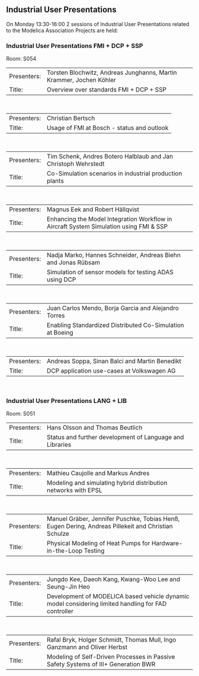 <h2>Industrial User Presentations</h2>

<p>On Monday 13:30-16:00 2 sessions of Industrial User Presentations related to the Modelica Association Projects are held:</p>

<h3>Industrial User Presentations FMI + DCP + SSP</h3>
<p>Room: S054</p>
<table><tr><td>Presenters:</td><td>Torsten Blochwitz, Andreas Junghanns, Martin Krammer, Jochen K&ouml;hler</td></tr>
       <tr><td>Title:     </td><td>Overview over standards FMI + DCP + SSP</td></tr></table><br>
<!-- <table><tr><td>Presenters:</td><td>Dirk Frerichs, Giuseppe Maggi Trovato, Samuel Lago Places and Karl Michael Hahn</td></tr>
       <tr><td>Title:     </td><td>Quality Assurance trough Management of Model Meta Data</td></tr></table><br>
-->
<table><tr><td>Presenters:</td><td>Christian Bertsch</td></tr>
       <tr><td>Title:     </td><td>Usage of FMI at Bosch - status and outlook</td></tr></table><br>
<table><tr><td>Presenters:</td><td>Tim Schenk, Andres Botero Halblaub and Jan Christoph Wehrstedt</td></tr>
       <tr><td>Title:     </td><td>Co-Simulation scenarios in industrial production plants</td></tr></table><br>
<table><tr><td>Presenters:</td><td>Magnus Eek and Robert H&auml;llqvist</td></tr>
       <tr><td>Title:     </td><td>Enhancing the Model Integration Workflow in Aircraft System Simulation using FMI &amp; SSP</td></tr></table><br>
<table><tr><td>Presenters:</td><td>Nadja Marko, Hannes Schneider, Andreas Biehn and Jonas R&uuml;bsam</td></tr>
       <tr><td>Title:     </td><td>Simulation of sensor models for testing ADAS using DCP</td></tr></table><br>
<table><tr><td>Presenters:</td><td>Juan Carlos Mendo, Borja Garcia and Alejandro Torres</td></tr>
       <tr><td>Title:     </td><td>Enabling Standardized Distributed Co-Simulation at Boeing</td></tr></table><br>
<table><tr><td>Presenters:</td><td>Andreas Soppa, Sinan Balci and Martin Benedikt</td></tr>
       <tr><td>Title:     </td><td>DCP application use-cases at Volkswagen AG</td></tr></table><br>

<h3>Industrial User Presentations LANG + LIB</h3>
<p>Room: S051</p>
<table><tr><td>Presenters:</td><td>Hans Olsson and Thomas Beutlich</td></tr>
       <tr><td>Title:     </td><td>Status and further development of Language and Libraries</td></tr></table><br>
<table><tr><td>Presenters:</td><td>Mathieu Caujolle and Markus Andres</td></tr>
       <tr><td>Title:     </td><td>Modeling and simulating hybrid distribution networks with EPSL</td></tr></table><br>
<table><tr><td>Presenters:</td><td>Manuel Gr&auml;ber, Jennifer Puschke, Tobias Hen&szlig;, Eugen Dering, Andreas Pillekeit and Christian Schulze</td></tr>
       <tr><td>Title:     </td><td>Physical Modeling of Heat Pumps for Hardware-in-the-Loop Testing</td></tr></table><br>
<table><tr><td>Presenters:</td><td>Jungdo Kee, Daeoh Kang, Kwang-Woo Lee and Seung-Jin Heo</td></tr>
       <tr><td>Title:     </td><td>Development of MODELICA based vehicle dynamic model considering limited handling for FAD controller</td></tr></table><br>
<table><tr><td>Presenters:</td><td>Rafal Bryk, Holger Schmidt, Thomas Mull, Ingo Ganzmann and Oliver Herbst</td></tr>
       <tr><td>Title:     </td><td>Modeling of Self-Driven Processes in Passive Safety Systems of III+ Generation BWR</td></tr></table><br>
